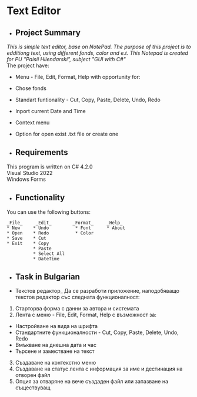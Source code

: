 # Text Editor

* ## Project Summary

_This is simple text editor, base on NotePad. The purpose of this project is to edditiong text, using different fonds, color and e.t. This Notepad is created for PU "Paisii Hilendarski", subject "GUI with C#"_  
The project have:  
* Menu - File, Edit, Format, Help with opportunity for:
* Chose fonds
* Standart funtionality - Cut, Copy, Paste, Delete, Undo, Redo
* Inport current Date and Time
* Context menu
* Option for open exist .txt file or create one

* ## Requirements

This program is written on C# 4.2.0  
Visual Studio 2022  
Windows Forms  


* ## Functionality
You can use the following buttons:
  ```
  _File_     _Edit_        _Format_     _Help_
  * New     * Undo          * Font      * About
  * Open    * Redo          * Color
  * Save    * Cut
  * Exit    * Copy
            * Paste
            * Select All
            * DateTime
  ```
  
* ## Task in Bulgarian
* Текстов редактор_
Да се разработи приложение, наподобяващо текстов редактор със следната функционалност:  
1) Старторва форма с данни за автора и системата  
2) Лента с меню - File, Edit, Format, Help с възможност за:  
- Настройване на вида на шрифта  
- Стандартните функционалности - Cut, Copy, Paste, Delete, Undo, Redo  
- Вмъкване на днешна дата и час  
- Търсене и заместване на текст  
3) Създаване на контекстно меню  
4) Създаване на статус лента с информация за име и дестинация на отворен файл  
5) Опция за отваряне на вече създаден файл или запазване на съществуващ  
                                                                                       
